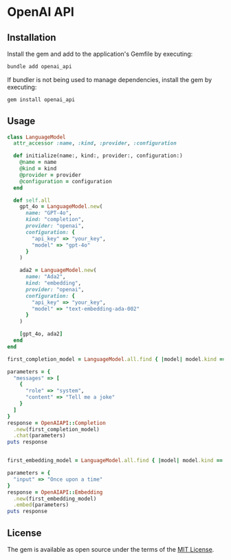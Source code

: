 # OpenAI API

## Installation

Install the gem and add to the application's Gemfile by executing:

```sh
bundle add openai_api
```

If bundler is not being used to manage dependencies, install the gem by executing:

```sh
gem install openai_api
```

## Usage

```ruby
class LanguageModel
  attr_accessor :name, :kind, :provider, :configuration

  def initialize(name:, kind:, provider:, configuration:)
    @name = name
    @kind = kind
    @provider = provider
    @configuration = configuration
  end

  def self.all
    gpt_4o = LanguageModel.new(
      name: "GPT-4o",
      kind: "completion",
      provider: "openai",
      configuration: {
        "api_key" => "your_key",
        "model" => "gpt-4o"
      }
    )

    ada2 = LanguageModel.new(
      name: "Ada2",
      kind: "embedding",
      provider: "openai",
      configuration: {
        "api_key" => "your_key",
        "model" => "text-embedding-ada-002"
      }
    )

    [gpt_4o, ada2]
  end
end

first_completion_model = LanguageModel.all.find { |model| model.kind == "completion" }

parameters = {
  "messages" => [
    {
      "role" => "system",
      "content" => "Tell me a joke"
    }
  ]
}
response = OpenAIAPI::Completion
  .new(first_completion_model)
  .chat(parameters)
puts response


first_embedding_model = LanguageModel.all.find { |model| model.kind == "embedding" }

parameters = {
  "input" => "Once upon a time"
}
response = OpenAIAPI::Embedding
  .new(first_embedding_model)
  .embed(parameters)
puts response
```

## License

The gem is available as open source under the terms of the [MIT License](https://opensource.org/licenses/MIT).
